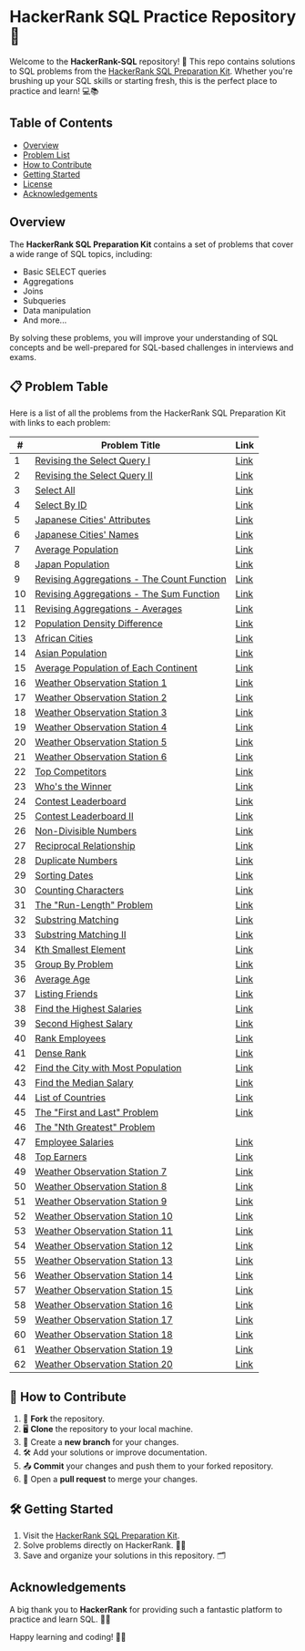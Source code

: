 # HackerRank SQL Practice Repository 🎯

Welcome to the **HackerRank-SQL** repository! 🚀 This repo contains solutions to SQL problems from the [HackerRank SQL Preparation Kit](https://www.hackerrank.com/domains/tutorials/10-days-of-sql). Whether you're brushing up your SQL skills or starting fresh, this is the perfect place to practice and learn! 💻📚

## Table of Contents

- [Overview](#overview)
- [Problem List](#problem-list)
- [How to Contribute](#how-to-contribute)
- [Getting Started](#getting-started)
- [License](#license)
- [Acknowledgements](#acknowledgements)

## Overview

The **HackerRank SQL Preparation Kit** contains a set of problems that cover a wide range of SQL topics, including:

- Basic SELECT queries
- Aggregations
- Joins
- Subqueries
- Data manipulation
- And more...

By solving these problems, you will improve your understanding of SQL concepts and be well-prepared for SQL-based challenges in interviews and exams.

## 📋 Problem Table

Here is a list of all the problems from the HackerRank SQL Preparation Kit with links to each problem:

| #   | Problem Title                                        | Link                                                   |
|-----|-------------------------------------------------------|--------------------------------------------------------|
| 1   | [Revising the Select Query I](https://www.hackerrank.com/challenges/select-query-1)                           | [Link](https://www.hackerrank.com/challenges/select-query-1) |
| 2   | [Revising the Select Query II](https://www.hackerrank.com/challenges/select-query-2)                          | [Link](https://www.hackerrank.com/challenges/select-query-2) |
| 3   | [Select All](https://www.hackerrank.com/challenges/select-all)                                            | [Link](https://www.hackerrank.com/challenges/select-all) |
| 4   | [Select By ID](https://www.hackerrank.com/challenges/select-by-id)                                          | [Link](https://www.hackerrank.com/challenges/select-by-id) |
| 5   | [Japanese Cities' Attributes](https://www.hackerrank.com/challenges/japanese-cities-attributes)                           | [Link](https://www.hackerrank.com/challenges/japanese-cities-attributes) |
| 6   | [Japanese Cities' Names](https://www.hackerrank.com/challenges/japanese-cities-names)                                | [Link](https://www.hackerrank.com/challenges/japanese-cities-names) |
| 7   | [Average Population](https://www.hackerrank.com/challenges/average-population)                                    | [Link](https://www.hackerrank.com/challenges/average-population) |
| 8   | [Japan Population](https://www.hackerrank.com/challenges/japan-population)                                      | [Link](https://www.hackerrank.com/challenges/japan-population) |
| 9   | [Revising Aggregations - The Count Function](https://www.hackerrank.com/challenges/revising-aggregations-the-count-function)            | [Link](https://www.hackerrank.com/challenges/revising-aggregations-the-count-function) |
| 10  | [Revising Aggregations - The Sum Function](https://www.hackerrank.com/challenges/revising-aggregations-the-sum-function)              | [Link](https://www.hackerrank.com/challenges/revising-aggregations-the-sum-function) |
| 11  | [Revising Aggregations - Averages](https://www.hackerrank.com/challenges/revising-aggregations-averages)                      | [Link](https://www.hackerrank.com/challenges/revising-aggregations-averages) |
| 12  | [Population Density Difference](https://www.hackerrank.com/challenges/population-density-difference)                         | [Link](https://www.hackerrank.com/challenges/population-density-difference) |
| 13  | [African Cities](https://www.hackerrank.com/challenges/african-cities)                                        | [Link](https://www.hackerrank.com/challenges/african-cities) |
| 14  | [Asian Population](https://www.hackerrank.com/challenges/asian-population)                                      | [Link](https://www.hackerrank.com/challenges/asian-population) |
| 15  | [Average Population of Each Continent](https://www.hackerrank.com/challenges/average-population-of-each-continent)                   | [Link](https://www.hackerrank.com/challenges/average-population-of-each-continent) |
| 16  | [Weather Observation Station 1](https://www.hackerrank.com/challenges/weather-observation-station-1)                         | [Link](https://www.hackerrank.com/challenges/weather-observation-station-1) |
| 17  | [Weather Observation Station 2](https://www.hackerrank.com/challenges/weather-observation-station-2)                         | [Link](https://www.hackerrank.com/challenges/weather-observation-station-2) |
| 18  | [Weather Observation Station 3](https://www.hackerrank.com/challenges/weather-observation-station-3)                         | [Link](https://www.hackerrank.com/challenges/weather-observation-station-3) |
| 19  | [Weather Observation Station 4](https://www.hackerrank.com/challenges/weather-observation-station-4)                         | [Link](https://www.hackerrank.com/challenges/weather-observation-station-4) |
| 20  | [Weather Observation Station 5](https://www.hackerrank.com/challenges/weather-observation-station-5)                         | [Link](https://www.hackerrank.com/challenges/weather-observation-station-5) |
| 21  | [Weather Observation Station 6](https://www.hackerrank.com/challenges/weather-observation-station-6)                         | [Link](https://www.hackerrank.com/challenges/weather-observation-station-6) |
| 22  | [Top Competitors](https://www.hackerrank.com/challenges/top-competitors)                                        | [Link](https://www.hackerrank.com/challenges/top-competitors) |
| 23  | [Who's the Winner](https://www.hackerrank.com/challenges/whos-the-winner)                                      | [Link](https://www.hackerrank.com/challenges/whos-the-winner) |
| 24  | [Contest Leaderboard](https://www.hackerrank.com/challenges/contest-leaderboard)                                    | [Link](https://www.hackerrank.com/challenges/contest-leaderboard) |
| 25  | [Contest Leaderboard II](https://www.hackerrank.com/challenges/contest-leaderboard-ii)                                 | [Link](https://www.hackerrank.com/challenges/contest-leaderboard-ii) |
| 26  | [Non-Divisible Numbers](https://www.hackerrank.com/challenges/non-divisible-numbers)                                  | [Link](https://www.hackerrank.com/challenges/non-divisible-numbers) |
| 27  | [Reciprocal Relationship](https://www.hackerrank.com/challenges/reciprocal-relationship)                                | [Link](https://www.hackerrank.com/challenges/reciprocal-relationship) |
| 28  | [Duplicate Numbers](https://www.hackerrank.com/challenges/duplicate-numbers)                                      | [Link](https://www.hackerrank.com/challenges/duplicate-numbers) |
| 29  | [Sorting Dates](https://www.hackerrank.com/challenges/sorting-dates)                                          | [Link](https://www.hackerrank.com/challenges/sorting-dates) |
| 30  | [Counting Characters](https://www.hackerrank.com/challenges/counting-characters)                                    | [Link](https://www.hackerrank.com/challenges/counting-characters) |
| 31  | [The "Run-Length" Problem](https://www.hackerrank.com/challenges/the-run-length-problem)                               | [Link](https://www.hackerrank.com/challenges/the-run-length-problem) |
| 32  | [Substring Matching](https://www.hackerrank.com/challenges/substring-matching)                                    | [Link](https://www.hackerrank.com/challenges/substring-matching) |
| 33  | [Substring Matching II](https://www.hackerrank.com/challenges/substring-matching-ii)                                  | [Link](https://www.hackerrank.com/challenges/substring-matching-ii) |
| 34  | [Kth Smallest Element](https://www.hackerrank.com/challenges/kth-smallest-element)                                  | [Link](https://www.hackerrank.com/challenges/kth-smallest-element) |
| 35  | [Group By Problem](https://www.hackerrank.com/challenges/group-by-problem)                                     | [Link](https://www.hackerrank.com/challenges/group-by-problem) |
| 36  | [Average Age](https://www.hackerrank.com/challenges/average-age)                                          | [Link](https://www.hackerrank.com/challenges/average-age) |
| 37  | [Listing Friends](https://www.hackerrank.com/challenges/listing-friends)                                       | [Link](https://www.hackerrank.com/challenges/listing-friends) |
| 38  | [Find the Highest Salaries](https://www.hackerrank.com/challenges/find-the-highest-salaries)                             | [Link](https://www.hackerrank.com/challenges/find-the-highest-salaries) |
| 39  | [Second Highest Salary](https://www.hackerrank.com/challenges/second-highest-salary)                                 | [Link](https://www.hackerrank.com/challenges/second-highest-salary) |
| 40  | [Rank Employees](https://www.hackerrank.com/challenges/rank-employees)                                        | [Link](https://www.hackerrank.com/challenges/rank-employees) |
| 41  | [Dense Rank](https://www.hackerrank.com/challenges/dense-rank)                                           | [Link](https://www.hackerrank.com/challenges/dense-rank) |
| 42  | [Find the City with Most Population](https://www.hackerrank.com/challenges/find-the-city-with-most-population)                    | [Link](https://www.hackerrank.com/challenges/find-the-city-with-most-population) |
| 43  | [Find the Median Salary](https://www.hackerrank.com/challenges/find-the-median-salary)                                | [Link](https://www.hackerrank.com/challenges/find-the-median-salary) |
| 44  | [List of Countries](https://www.hackerrank.com/challenges/list-of-countries)                                    | [Link](https://www.hackerrank.com/challenges/list-of-countries) |
| 45  | [The "First and Last" Problem](https://www.hackerrank.com/challenges/first-and-last-problem)                          | [Link](https://www.hackerrank.com/challenges/first-and-last-problem) |
| 46  | [The "Nth Greatest" Problem](https://www.hackerrank.com)
| 47  | [Employee Salaries](https://www.hackerrank.com/challenges/employee-salaries)                                      | [Link](https://www.hackerrank.com/challenges/employee-salaries) |
| 48  | [Top Earners](https://www.hackerrank.com/challenges/top-earners)                                                | [Link](https://www.hackerrank.com/challenges/top-earners) |
| 49  | [Weather Observation Station 7](https://www.hackerrank.com/challenges/weather-observation-station-7)                         | [Link](https://www.hackerrank.com/challenges/weather-observation-station-7) |
| 50  | [Weather Observation Station 8](https://www.hackerrank.com/challenges/weather-observation-station-8)                         | [Link](https://www.hackerrank.com/challenges/weather-observation-station-8) |
| 51  | [Weather Observation Station 9](https://www.hackerrank.com/challenges/weather-observation-station-9)                         | [Link](https://www.hackerrank.com/challenges/weather-observation-station-9) |
| 52  | [Weather Observation Station 10](https://www.hackerrank.com/challenges/weather-observation-station-10)                       | [Link](https://www.hackerrank.com/challenges/weather-observation-station-10) |
| 53  | [Weather Observation Station 11](https://www.hackerrank.com/challenges/weather-observation-station-11)                       | [Link](https://www.hackerrank.com/challenges/weather-observation-station-11) |
| 54  | [Weather Observation Station 12](https://www.hackerrank.com/challenges/weather-observation-station-12)                       | [Link](https://www.hackerrank.com/challenges/weather-observation-station-12) |
| 55  | [Weather Observation Station 13](https://www.hackerrank.com/challenges/weather-observation-station-13)                       | [Link](https://www.hackerrank.com/challenges/weather-observation-station-13) |
| 56  | [Weather Observation Station 14](https://www.hackerrank.com/challenges/weather-observation-station-14)                       | [Link](https://www.hackerrank.com/challenges/weather-observation-station-14) |
| 57  | [Weather Observation Station 15](https://www.hackerrank.com/challenges/weather-observation-station-15)                       | [Link](https://www.hackerrank.com/challenges/weather-observation-station-15) |
| 58  | [Weather Observation Station 16](https://www.hackerrank.com/challenges/weather-observation-station-16)                       | [Link](https://www.hackerrank.com/challenges/weather-observation-station-16) |
| 59  | [Weather Observation Station 17](https://www.hackerrank.com/challenges/weather-observation-station-17)                       | [Link](https://www.hackerrank.com/challenges/weather-observation-station-17) |
| 60  | [Weather Observation Station 18](https://www.hackerrank.com/challenges/weather-observation-station-18)                       | [Link](https://www.hackerrank.com/challenges/weather-observation-station-18) |
| 61  | [Weather Observation Station 19](https://www.hackerrank.com/challenges/weather-observation-station-19)                       | [Link](https://www.hackerrank.com/challenges/weather-observation-station-19) |
| 62  | [Weather Observation Station 20](https://www.hackerrank.com/challenges/weather-observation-station-20)                       | [Link](https://www.hackerrank.com/challenges/weather-observation-station-20) |

## 🚀 How to Contribute

1. 🍴 **Fork** the repository.  
2. 🖥️ **Clone** the repository to your local machine.  
3. 🌱 Create a **new branch** for your changes.  
4. 🛠️ Add your solutions or improve documentation.  
5. 📤 **Commit** your changes and push them to your forked repository.  
6. 🔁 Open a **pull request** to merge your changes. 

## 🛠️ Getting Started

1. Visit the [HackerRank SQL Preparation Kit](https://www.hackerrank.com/domains/tutorials/10-days-of-sql).  
2. Solve problems directly on HackerRank. 🧑‍💻  
3. Save and organize your solutions in this repository. 🗂️ 

##  Acknowledgements

A big thank you to **HackerRank** for providing such a fantastic platform to practice and learn SQL. 🎉👏

Happy learning and coding! 🚀✨
